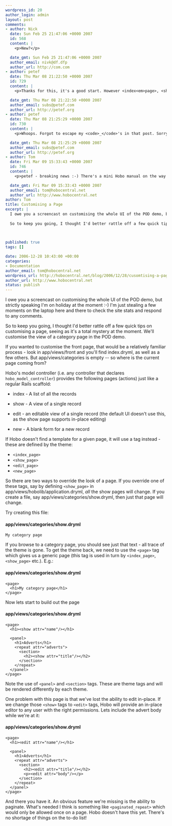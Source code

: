 ```yaml
--- 
wordpress_id: 20
author_login: admin
layout: post
comments: 
- author: Nick
  date: Sun Feb 25 21:47:06 +0000 2007
  id: 568
  content: |
    <p>New?</p>

  date_gmt: Sun Feb 25 21:47:06 +0000 2007
  author_email: nivk@df.dfp
  author_url: http://com.com
- author: petef
  date: Thu Mar 08 21:22:50 +0000 2007
  id: 729
  content: |
    <p>Thanks for this, it's a good start. However <index<em>page>, <show</em>page>, <new<em>page> and <edit</em>page> are at least fairly self evident. What would be really useful would be a little guidance on the use of <show<em>collection</em>page> and <new<em>in</em>collection_page>?</p>

  date_gmt: Thu Mar 08 21:22:50 +0000 2007
  author_email: subs@petef.com
  author_url: http://petef.org
- author: petef
  date: Thu Mar 08 21:25:29 +0000 2007
  id: 730
  content: |
    <p>Whoops. Forgot to escape my <code>_</code>'s in that post. Sorry.</p>

  date_gmt: Thu Mar 08 21:25:29 +0000 2007
  author_email: subs@petef.com
  author_url: http://petef.org
- author: Tom
  date: Fri Mar 09 15:33:43 +0000 2007
  id: 746
  content: |
    <p>petef - breaking news :-) There's a mini Hobo manual on the way that will cover this and much more</p>

  date_gmt: Fri Mar 09 15:33:43 +0000 2007
  author_email: tom@hobocentral.net
  author_url: http://www.hobocentral.net
author: Tom
title: Customising a Page
excerpt: |
  I owe you a screencast on customising the whole UI of the POD demo, but strictly speaking I'm on holiday at the moment :-) I'm just stealing a few moments on the laptop here and there to check the site stats and respond to any comments.
  
  So to keep you going, I thought I'd better rattle off a few quick tips on customising a page, seeing as it's a total mystery at the moment. We'll customise the view of a category page in the POD demo.
  
  

published: true
tags: []

date: 2006-12-28 10:43:00 +00:00
categories: 
- Documentation
author_email: tom@hobocentral.net
wordpress_url: http://hobocentral.net/blog/2006/12/28/cusomtising-a-page/
author_url: http://www.hobocentral.net
status: publish
---
```

I owe you a screencast on customising the whole UI of the POD demo, but strictly speaking I'm on holiday at the moment :-) I'm just stealing a few moments on the laptop here and there to check the site stats and respond to any comments.

So to keep you going, I thought I'd better rattle off a few quick tips on customising a page, seeing as it's a total mystery at the moment. We'll customise the view of a category page in the POD demo.


<a id="more"></a><a id="more-20"></a>

If you wanted to customise the front page, that would be a relatively familiar process - look in app/views/front and you'll find index.dryml, as well as a few others. But app/views/categories is empty -- so where is the current page coming from?

Hobo's model controller (i.e. any controller that declares `hobo_model_controller`) provides the following pages (actions) just like a regular Rails scaffold:

  * index - A list of all the records

  * show - A view of a single record

  * edit - an editable view of a single record (the default UI doesn't use this,
	as the show page supports in-place editing)
	
  * new - A blank form for a new record

If Hobo doesn't find a template for a given page, it will use a tag instead - these are defined by the theme:

  * `<index_page>`
  * `<show_page>`
  * `<edit_page>`
  * `<new_page>`

So there are two ways to override the look of a page. If you override one of these tags, say by defining `<show_page>` in app/views/hobolib/application.dryml, *all* the show pages will change. If you create a file, say app/views/categories/show.dryml, then just that page will change.

Try creating this file:

#### app/views/categories/show.dryml

    My category page

If you browse to a category page, you should see just that text - all trace of the theme is gone. To get the theme back, we need to use the `<page>` tag which gives us a generic page (this tag is used in turn by `<index_page>`, `<show_page>` etc.). E.g.:
	
#### app/views/categories/show.dryml

    <page>
	  <h1>My category page</h1>
	</page>

Now lets start to build out the page

#### app/views/categories/show.dryml

    <page>
	  <h1><show attr="name"/></h1>

	  <panel>
	    <h1>Adverts</h1>
	    <repeat attr="adverts">
	      <section>
	        <h2><show attr="title"/></h2>
	      </section>
	    </repeat>
	  </panel>
	</page>
	
Note the use of `<panel>` and `<section>` tags. These are theme tags and will be rendered differently by each theme.
	
One problem with this page is that we've lost the ability to edit in-place. If we change those `<show>` tags to `<edit>` tags, Hobo will provide an in-place editor to any user with the right permissions. Lets include the advert body while we're at it:
	
#### app/views/categories/show.dryml

	<page>
	  <h1><edit attr="name"/></h1>

	  <panel>
	    <h1>Adverts</h1>
	    <repeat attr="adverts">
	      <section>
	        <h2><edit attr="title"/></h2>
		    <p><edit attr="body"/></p>
	      </section>
	    </repeat>
	  </panel>
	</page>

And there you have it. An obvious feature we're missing is the ability to paginate. What's needed I think is something like `<paginated_repeat>` which would only be allowed once on a page. Hobo doesn't have this yet. There's no shortage of things on the to-do list!
